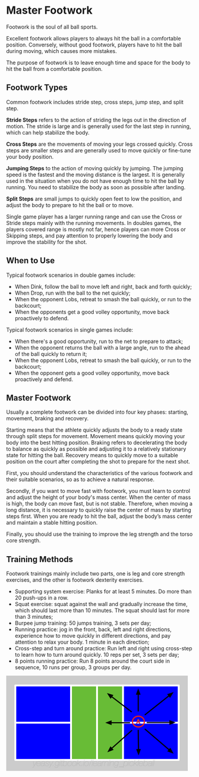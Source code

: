 # Master Footwork

Footwork is the soul of all ball sports. 

Excellent footwork allows players to always hit the ball in a comfortable position. Conversely, without good footwork, players have to hit the ball during moving, which causes more mistakes.

The purpose of footwork is to leave enough time and space for the body to hit the ball from a comfortable position.

## Footwork Types

Common footwork includes stride step, cross steps, jump step, and split step.

**Stride Steps** refers to the action of striding the legs out in the direction of motion. The stride is large and is generally used for the last step in running, which can help stabilize the body.

**Cross Steps** are the movements of moving your legs crossed quickly. Cross steps are smaller steps and are generally used to move quickly or fine-tune your body position.

**Jumping Steps** to the action of moving quickly by jumping. The jumping speed is the fastest and the moving distance is the largest. It is generally used in the situation when you do not have enough time to hit the ball by running. You need to stabilize the body as soon as possible after landing.

**Split Steps** are small jumps to quickly open feet to low the position, and adjust the body to prepare to hit the ball or to move.

Single game player has a larger running range and can use the Cross or Stride steps mainly with the running movements. In doubles games, the players covered range is mostly not far, hence players can more Cross or Skipping steps, and pay attention to properly lowering the body and improve the stability for the shot.

## When to Use

Typical footwork scenarios in double games include:

* When Dink, follow the ball to move left and right, back and forth quickly;
* When Drop, run with the ball to the net quickly;
* When the opponent Lobs, retreat to smash the ball quickly, or run to the backcourt;
* When the opponents get a good volley opportunity, move back proactively to defend.

Typical footwork scenarios in single games include:

* When there's a good opportunity, run to the net to prepare to attack;
* When the opponent returns the ball with a large angle, run to the ahead of the ball  quickly to return it;
* When the opponent Lobs, retreat to smash the ball quickly, or run to the backcourt;
* When the opponent gets a good volley opportunity, move back proactively and defend.

## Master Footwork

Usually a complete footwork can be divided into four key phases: starting, movement, braking and recovery.

Starting means that the athlete quickly adjusts the body to a ready state through split steps for movement. Movement means quickly moving your body into the best hitting position. Braking refers to decelerating the body to balance as quickly as possible and adjusting it to a relatively stationary state for hitting the ball. Recovery means to quickly move to a suitable position on the court after completing the shot to prepare for the next shot.

First, you should understand the characteristics of the various footwork and their suitable scenarios, so as to achieve a natural response.

Secondly, if you want to move fast with footwork, you must learn to control and adjust the height of your body's mass center. When the center of mass is high, the body can move fast, but is not stable. Therefore, when moving a long distance, it is necessary to quickly raise the center of mass by starting steps first. When you are ready to hit the ball, adjust the body’s mass center and maintain a stable hitting position.

Finally, you should use the training to improve the leg strength and the torso core strength.

## Training Methods

Footwork trainings mainly include two parts, one is leg and core strength exercises, and the other is footwork dexterity exercises.

* Supporting system exercise: Planks for at least 5 minutes. Do more than 20 push-ups in a row.
* Squat exercise: squat against the wall and gradually increase the time, which should last more than 10 minutes. The squat should last for more than 3 minutes;
* Burpee jump training: 50 jumps training, 3 sets per day;
* Running practice: jog in the front, back, left and right directions, experience how to move quickly in different directions, and pay attention to relax your body. 1 minute in each direction;
* Cross-step and turn around practice: Run left and right using cross-step to learn how to turn around quickly. 10 reps per set, 3 sets per day;
* 8 points running practice: Run 8 points around the court side in sequence, 10 runs per group, 3 groups per day.

![8-points Footwork Training](_images/footwork.png)
